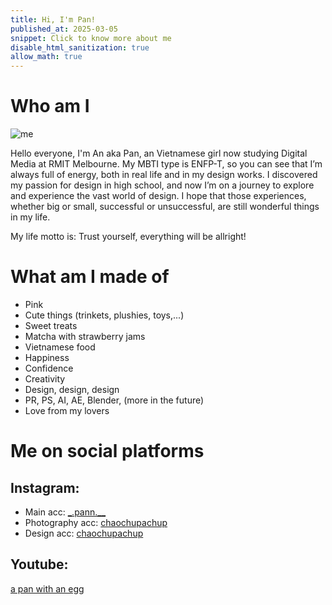 ```yaml
---
title: Hi, I'm Pan!
published_at: 2025-03-05
snippet: Click to know more about me
disable_html_sanitization: true
allow_math: true
---
```


# Who am I

![me](introduction/IMG_8986.jpg)

Hello everyone, I'm An aka Pan, an Vietnamese girl now studying Digital Media at RMIT Melbourne. My MBTI type is ENFP-T, so you can see that I’m always full of energy, both in real life and in my design works. I discovered my passion for design in high school, and now I’m on a journey to explore and experience the vast world of design. I hope that those experiences, whether big or small, successful or unsuccessful, are still wonderful things in my life.

My life motto is: Trust yourself, everything will be allright!

# What am I made of

- Pink
- Cute things (trinkets, plushies, toys,...)
- Sweet treats
- Matcha with strawberry jams
- Vietnamese food
- Happiness
- Confidence
- Creativity
- Design, design, design
- PR, PS, AI, AE, Blender, (more in the future)
- Love from my lovers

# Me on social platforms

## Instagram:
- Main acc: [_.pann.__](https://www.instagram.com/_.pann.__/)
- Photography acc: [chaochupachup](https://www.instagram.com/chaochupachup/)
- Design acc: [chaochupachup](https://www.instagram.com/chaothicve/)

## Youtube:
[a pan with an egg](https://www.youtube.com/@apanwithanegg)

